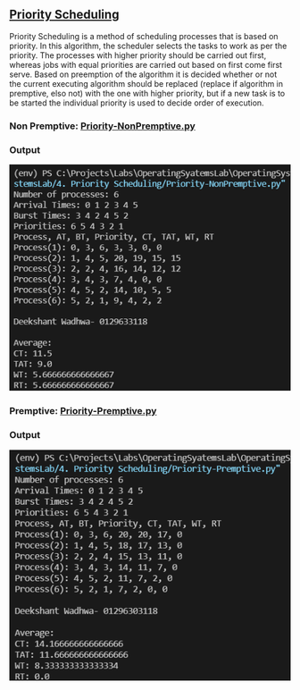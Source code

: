 ## [Priority Scheduling](./Priority-NonPremptive.py)

Priority Scheduling is a method of scheduling processes that is based on priority. In this algorithm, the scheduler selects the tasks to work as per the priority. The processes with higher priority should be carried out first, whereas jobs with equal priorities are carried out based on first come first serve. Based on preemption of the algorithm it is decided whether or not the current executing algorithm should be replaced (replace if algorithm in premptive, elso not) with the one with higher priority, but if a new task is to be started the individual priority is used to decide order of execution.

### Non Premptive: [Priority-NonPremptive.py](./Priority-NonPremptive.py)

### Output

![Output](./non.png)

### Premptive: [Priority-Premptive.py](./Priority-Premptive.py)

### Output

![Output](./prempt.png)